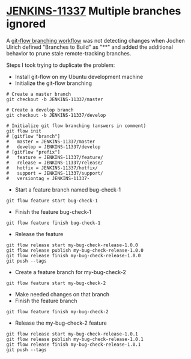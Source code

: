 # [JENKINS-11337](https://issues.jenkins-ci.org/browse/JENKINS-11337) Multiple branches ignored

A [git-flow branching workflow](http://nvie.com/posts/a-successful-git-branching-model/)
was not detecting changes when Jochen Ulrich defined "Branches to Build" as
"**" and added the additional behavior to prune stale remote-tracking
branches.

Steps I took trying to duplicate the problem:

* Install git-flow on my Ubuntu development machine
* Initialize the git-flow branching
```
# Create a master branch
git checkout -b JENKINS-11337/master

# Create a develop branch
git checkout -b JENKINS-11337/develop

# Initialize git flow branching (answers in comment)
git flow init
# [gitflow "branch"]
# 	master = JENKINS-11337/master
# 	develop = JENKINS-11337/develop
# [gitflow "prefix"]
# 	feature = JENKINS-11337/feature/
# 	release = JENKINS-11337/release/
# 	hotfix = JENKINS-11337/hotfix/
# 	support = JENKINS-11337/support/
# 	versiontag = JENKINS-11337-
```
* Start a feature branch named bug-check-1
```
git flow feature start bug-check-1
```
* Finish the feature bug-check-1
```
git flow feature finish bug-check-1
```
* Release the feature
```
git flow release start my-bug-check-release-1.0.0
git flow release publish my-bug-check-release-1.0.0
git flow release finish my-bug-check-release-1.0.0
git push --tags
```
* Create a feature branch for my-bug-check-2
```
git flow feature start my-bug-check-2
```
* Make needed changes on that branch
* Finish the feature branch
```
git flow feature finish my-bug-check-2
```
* Release the my-bug-check-2 feature
```
git flow release start my-bug-check-release-1.0.1
git flow release publish my-bug-check-release-1.0.1
git flow release finish my-bug-check-release-1.0.1
git push --tags
```
